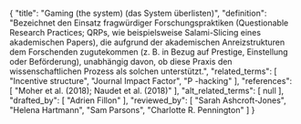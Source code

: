{
    "title": "Gaming (the system) (das System überlisten)",
    "definition": "Bezeichnet den Einsatz fragwürdiger Forschungspraktiken (Questionable Research Practices; QRPs, wie beispielsweise Salami-Slicing eines akademischen Papers), die aufgrund der akademischen Anreizstrukturen dem Forschenden zugutekommen (z. B. in Bezug auf Prestige, Einstellung oder Beförderung), unabhängig davon, ob diese Praxis den wissenschaftlichen Prozess als solchen unterstützt.",
    "related_terms": [
        "Incentive structure",
        "Journal Impact Factor",
        "P -hacking"
    ],
    "references": [
        "Moher et al. (2018); Naudet et al. (2018)"
    ],
    "alt_related_terms": [
        null
    ],
    "drafted_by": [
        "Adrien Fillon"
    ],
    "reviewed_by": [
        "Sarah Ashcroft-Jones",
        "Helena Hartmann",
        "Sam Parsons",
        "Charlotte R. Pennington"
    ]
}